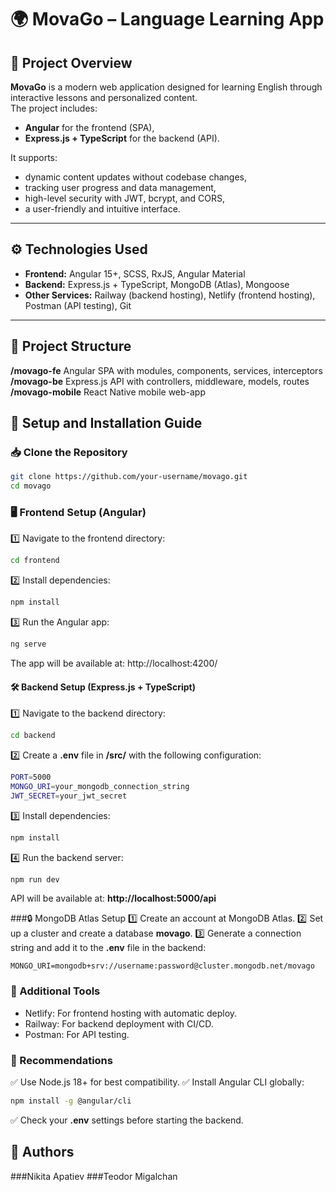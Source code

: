 # 🌍 MovaGo – Language Learning App

## 📝 Project Overview

**MovaGo** is a modern web application designed for learning English through interactive lessons and personalized content.  
The project includes:
- **Angular** for the frontend (SPA),
- **Express.js + TypeScript** for the backend (API).

It supports:
- dynamic content updates without codebase changes,
- tracking user progress and data management,
- high-level security with JWT, bcrypt, and CORS,
- a user-friendly and intuitive interface.

---

## ⚙️ Technologies Used
- **Frontend:** Angular 15+, SCSS, RxJS, Angular Material
- **Backend:** Express.js + TypeScript, MongoDB (Atlas), Mongoose
- **Other Services:** Railway (backend hosting), Netlify (frontend hosting), Postman (API testing), Git

---

## 📂 Project Structure
**/movago-fe**
Angular SPA with modules, components, services, interceptors
**/movago-be**
Express.js API with controllers, middleware, models, routes
**/movago-mobile**
React Native mobile web-app

## 🚀 Setup and Installation Guide

### 📥 Clone the Repository
```bash
git clone https://github.com/your-username/movago.git
cd movago
```

### 🖥️ Frontend Setup (Angular)
1️⃣ Navigate to the frontend directory:
```bash
cd frontend
```
2️⃣ Install dependencies:
```bash
npm install
```
3️⃣ Run the Angular app:
```bash
ng serve
```
The app will be available at: http://localhost:4200/

#### 🛠️ Backend Setup (Express.js + TypeScript)
1️⃣ Navigate to the backend directory:
```bash
cd backend
```
2️⃣ Create a **.env** file in **/src/** with the following configuration:
```bash
PORT=5000
MONGO_URI=your_mongodb_connection_string
JWT_SECRET=your_jwt_secret
```
3️⃣ Install dependencies:
```bash
npm install
```
4️⃣ Run the backend server:
```bash
npm run dev
```
API will be available at: **http://localhost:5000/api**

###🔒 MongoDB Atlas Setup
1️⃣ Create an account at MongoDB Atlas.
2️⃣ Set up a cluster and create a database **movago**.
3️⃣ Generate a connection string and add it to the **.env** file in the backend:
```env
MONGO_URI=mongodb+srv://username:password@cluster.mongodb.net/movago
```
### 🔗 Additional Tools
- Netlify: For frontend hosting with automatic deploy.
- Railway: For backend deployment with CI/CD.
- Postman: For API testing.

### 📌 Recommendations
✅ Use Node.js 18+ for best compatibility.
✅ Install Angular CLI globally:
```bash
npm install -g @angular/cli
```
✅ Check your **.env** settings before starting the backend.

## 👥 Authors
###Nikita Apatiev
###Teodor Migalchan
